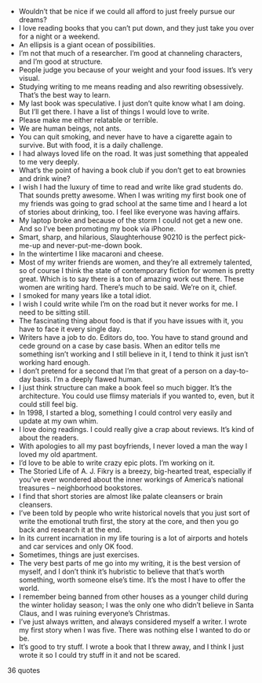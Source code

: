  - Wouldn’t that be nice if we could all afford to just freely pursue our dreams?
 - I love reading books that you can’t put down, and they just take you over for a night or a weekend.
 - An ellipsis is a giant ocean of possibilities.
 - I’m not that much of a researcher. I’m good at channeling characters, and I’m good at structure.
 - People judge you because of your weight and your food issues. It’s very visual.
 - Studying writing to me means reading and also rewriting obsessively. That’s the best way to learn.
 - My last book was speculative. I just don’t quite know what I am doing. But I’ll get there. I have a list of things I would love to write.
 - Please make me either relatable or terrible.
 - We are human beings, not ants.
 - You can quit smoking, and never have to have a cigarette again to survive. But with food, it is a daily challenge.
 - I had always loved life on the road. It was just something that appealed to me very deeply.
 - What’s the point of having a book club if you don’t get to eat brownies and drink wine?
 - I wish I had the luxury of time to read and write like grad students do. That sounds pretty awesome. When I was writing my first book one of my friends was going to grad school at the same time and I heard a lot of stories about drinking, too. I feel like everyone was having affairs.
 - My laptop broke and because of the storm I could not get a new one. And so I’ve been promoting my book via iPhone.
 - Smart, sharp, and hilarious, Slaughterhouse 90210 is the perfect pick-me-up and never-put-me-down book.
 - In the wintertime I like macaroni and cheese.
 - Most of my writer friends are women, and they’re all extremely talented, so of course I think the state of contemporary fiction for women is pretty great. Which is to say there is a ton of amazing work out there. These women are writing hard. There’s much to be said. We’re on it, chief.
 - I smoked for many years like a total idiot.
 - I wish I could write while I’m on the road but it never works for me. I need to be sitting still.
 - The fascinating thing about food is that if you have issues with it, you have to face it every single day.
 - Writers have a job to do. Editors do, too. You have to stand ground and cede ground on a case by case basis. When an editor tells me something isn’t working and I still believe in it, I tend to think it just isn’t working hard enough.
 - I don’t pretend for a second that I’m that great of a person on a day-to-day basis. I’m a deeply flawed human.
 - I just think structure can make a book feel so much bigger. It’s the architecture. You could use flimsy materials if you wanted to, even, but it could still feel big.
 - In 1998, I started a blog, something I could control very easily and update at my own whim.
 - I love doing readings. I could really give a crap about reviews. It’s kind of about the readers.
 - With apologies to all my past boyfriends, I never loved a man the way I loved my old apartment.
 - I’d love to be able to write crazy epic plots. I’m working on it.
 - The Storied Life of A. J. Fikry is a breezy, big-hearted treat, especially if you’ve ever wondered about the inner workings of America’s national treasures – neighborhood bookstores.
 - I find that short stories are almost like palate cleansers or brain cleansers.
 - I’ve been told by people who write historical novels that you just sort of write the emotional truth first, the story at the core, and then you go back and research it at the end.
 - In its current incarnation in my life touring is a lot of airports and hotels and car services and only OK food.
 - Sometimes, things are just exercises.
 - The very best parts of me go into my writing, it is the best version of myself, and I don’t think it’s hubristic to believe that that’s worth something, worth someone else’s time. It’s the most I have to offer the world.
 - I remember being banned from other houses as a younger child during the winter holiday season; I was the only one who didn’t believe in Santa Claus, and I was ruining everyone’s Christmas.
 - I’ve just always written, and always considered myself a writer. I wrote my first story when I was five. There was nothing else I wanted to do or be.
 - It’s good to try stuff. I wrote a book that I threw away, and I think I just wrote it so I could try stuff in it and not be scared.

36 quotes